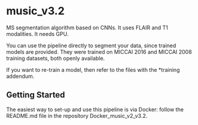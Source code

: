 # music_v3.2

MS segmentation algorithm based on CNNs. It uses FLAIR and T1 modalities. It needs GPU.

You can use the pipeline directly to segment your data, since trained models are provided. They were trained on MICCAI 2016 and MICCAI 2008 training datasets, both openly available. 

If you want to re-train a model, then refer to the files with the *training addendum.

## Getting Started

The easiest way to set-up and use this pipeline is via Docker: follow the README.md file in the repository Docker_music_v2_v3.2.




